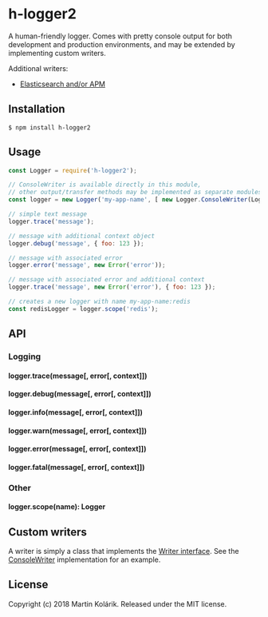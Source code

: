 # h-logger2

A human-friendly logger. Comes with pretty console output for both development and production environments,
and may be extended by implementing custom writers.

Additional writers:
 - [Elasticsearch and/or APM](https://github.com/MartinKolarik/h-logger2-elastic)

## Installation

```
$ npm install h-logger2
```

## Usage

```js
const Logger = require('h-logger2');

// ConsoleWriter is available directly in this module,
// other output/transfer methods may be implemented as separate modules
const logger = new Logger('my-app-name', [ new Logger.ConsoleWriter(Logger.TRACE) ]);

// simple text message
logger.trace('message');

// message with additional context object
logger.debug('message', { foo: 123 });

// message with associated error
logger.error('message', new Error('error'));

// message with associated error and additional context
logger.trace('message', new Error('error'), { foo: 123 });

// creates a new logger with name my-app-name:redis
const redisLogger = logger.scope('redis');
```

## API

### Logging

#### logger.trace(message[, error[, context]])
#### logger.debug(message[, error[, context]])
#### logger.info(message[, error[, context]])
#### logger.warn(message[, error[, context]])
#### logger.error(message[, error[, context]])
#### logger.fatal(message[, error[, context]])

### Other

#### logger.scope(name): Logger

## Custom writers

A writer is simply a class that implements the [Writer interface](src/Writer.ts). See the [ConsoleWriter](/src/ConsoleWriter.ts) implementation for an example.

## License
Copyright (c) 2018 Martin Kolárik. Released under the MIT license.
